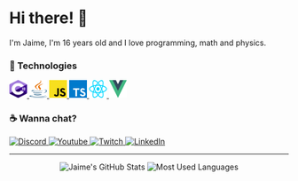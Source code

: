 # Hi there! :milky_way:

I'm Jaime, I'm 16 years old and I love programming, math and physics.

### :space_invader: Technologies

<p>
    <a href="https://dotnet.microsoft.com/">
        <img alt="C#" width="32em" height="32em" src="assets/csharp.svg">
    </a>
    <a href="https://www.oracle.com/java/technologies/">
        <img alt="Java" width="32em" height="32em" src="assets/java.svg">
    </a>
    <a href="https://www.javascript.com/">
        <img alt="JavaScript" width="32em" height="32em" src="assets/javascript.svg">
    </a>
    <a href="https://www.typescriptlang.org/">
        <img alt="TypeScript" width="32em" height="32em" src="assets/typescript.svg">
    </a>
    <a href="https://reactjs.org/">
        <img alt="React" width="32em" height="32em" src="assets/react.svg">    
    </a>
    <a href="https://vuejs.org/">
        <img alt="Vue" width="32em" height="32em" src="assets/vue.svg">
    </a>
</p>

### :coffee: Wanna chat?

<p>
    <a href="https://discordapp.com/users/289112759948410881/">
        <img alt="Discord" src="https://img.shields.io/static/v1?style=flat&logo=discord&logoColor=white&color=%237289DA&label=&message=Marmota%232533"/>
    </a>
    <a href="https://www.youtube.com/channel/UCuAQVmK-qV0zXOPEMKJ8r2Q/">
        <img alt="Youtube" src="https://img.shields.io/static/v1?style=flat&logo=youtube&logoColor=white&color=%23FF0000&label=&message=Marmota"/>
    </a>
    <a href="https://www.twitch.tv/marmotinhaa/">
        <img alt="Twitch" src="https://img.shields.io/static/v1?style=flat&logo=twitch&logoColor=white&color=%239146FF&label=&message=marmotinhaa"/>
    </a>
    <a href="https://www.linkedin.com/in/jaime-daniel-38273a1bb/">
        <img alt="LinkedIn" src="https://img.shields.io/static/v1?style=flat&logo=linkedin&logoColor=white&color=%230A66C1&label=&message=Jaime%20Daniel"/>
    </a>
</p>

<hr>

<p align="center">
    <img alt="Jaime's GitHub Stats" height="160em"  src="https://github-readme-stats.vercel.app/api?username=jaimeadf&theme=material-palenight&show_icons=true">
    <img alt="Most Used Languages" height="160em" src="https://github-readme-stats.vercel.app/api/top-langs/?username=jaimeadf&hide=html&layout=compact&theme=material-palenight">
</p>
